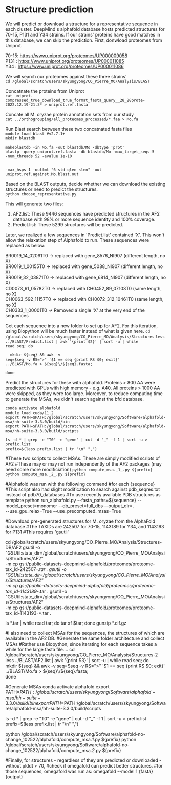 # Structure prediction

We will predict or download a structure for a representative sequence in each cluster. DeepMind's alphafold database hosts predicted structures for 70-15, P131 and Y34 strains. If our strains' proteins have good matches in this database, we can skip the prediction. First, donwload proteomes from Uniprot.  

70-15: https://www.uniprot.org/proteomes/UP000009058  
P131 : https://www.uniprot.org/proteomes/UP000011085  
Y34  : https://www.uniprot.org/proteomes/UP000011086  

We will search our proteomes against these three strains'  
`cd /global/scratch/users/skyungyong/CO_Pierre_MO/Analysis/BLAST`  

Concatnate the proteins from Uniprot  
`cat uniprot-compressed_true_download_true_format_fasta_query__28_28prote-2022.12.19-21.3* > uniprot.ref.fasta`  

Concate all M. oryzae protein annotation sets from our study  
`cat ../orthogrouping/all_proteomes_processed/*.faa > Mo.fa`  

Run Blast search between these two concatnated fasta files  
`module load blast #v2.7.1+`  
`mkdir blastdb`  

`makeblastdb -in Mo.fa -out blastdb/Mo -dbtype 'prot'`  
<code>blastp -query uniprot.ref.fasta -db blastdb/Mo -max_target_seqs 5 -num_threads 52 -evalue 1e-10 <br />  
       -max_hsps 1 -outfmt "6 std qlen slen" -out uniprot.ref.against.Mo.blast.out</code>

Based on the BLAST outputs, decide whether we can download the existing structures or need to predict the structures.  
`python choose_representative.py`       

This will generate two files:  
1) AF2.list: These 9446 sequences have predicted structures in the AF2 database with 98% or more sequence identity and 100% coverage.
2) Predict.list: These 5299 structures will be predicted.

Later, we realized a few sequences in 'Predict.list' contained 'X'. This won't allow the relaxation step of Alphafold to run. These sequences were replaced as below:

BR0019_14_02091T0  -> replaced with gene_8576_NI907 (different length, no X)  
BR0019_1_00155T0   -> replaced with gene_5088_NI907 (different length, no X)  
BR0019_32_03871T0  -> replaced with gene_6814_NI907 (different length, no X)  
CD0073_61_05782T0  -> replaced with CH0452_89_07103T0 (same length, no X)  
CH0063_592_11157T0 -> replaced with CH0072_312_10461T0 (same length, no X)  
CH0333_1_00001T0   -> Removed a single 'X' at the very end of the sequences  
       
Get each sequence into a new folder to set up for AF2. For this iteration, using Biopython will be much faster instead of what is given here.
`cd /global/scratch/users/skyungyong/CO_Pierre_MO/Analysis/Structures`
<code>less ../BLAST/Predict.list | awk '{print $2}' | sort -u | while read seq; do \
&emsp;&emsp;mkdir ${seq} && awk -v seq=$seq -v RS=">" '$1 == seq {print RS $0; exit}' ../BLAST/Mo.fa > ${seq}\/${seq}\.fasta; \
done</code>  

Predict the structures for these with alphafold. Proteins > 800 AA were predicted with GPUs with high memory - e.g. A40. All proteins > 1000 AA were skipped, as they were too large. Moreover, to reduce computing time to generate the MSAs, we didn't search against the bfd database.   

`conda activate alphafold`  
`module load cuda/11.2`  
`export PATH=$PATH:/global/scratch/users/skyungyong/Software/alphafold-msa/hh-suite-3.3.0/build/bin`   
`export PATH=$PATH:/global/scratch/users/skyungyong/Software/alphafold-msa/hh-suite-3.3.0/build/scripts`  

`ls -d * | grep -e "T0" -e "gene" | cut -d "_" -f 1 | sort -u > prefix.list`  
`prefix=$(less prefix.list | tr "\n" ",")`  

#These two scripts to collect MSAs. These are simply modified scripts of AF2
#These may or may not run independently of the AF2 packages (may need some more modificiation)
`python compute_msa._1_.py ${prefix}`
`python compute_msa._2_.py ${prefix}`

#Alphafold was run with the following commend
#for each {sequence}
#This script also had slight modification to search against pdb_seqres.txt instead of pdb70_databases
#To use recently available PDB structures as template
python run_alphafold.py --fasta_paths=${sequence} --model_preset=monomer --db_preset=full_dbs --output_dir=. \
                        --use_gpu_relax=True --use_precomputed_msas=True 

#Download pre-generated structures for M. oryzae from the AlphaFold database
#The TAXIDs are 242507 for 70-15, 1143189 for Y34, and 1143193 for P131
#This requires 'gsutil'

cd /global/scratch/users/skyungyong/CO_Pierre_MO/Analysis/Structures-DB/AF2
gsutil -o "GSUtil:state_dir=/global/scratch/users/skyungyong/CO_Pierre_MO/Analysis/Structures/AF2" \
       -m cp gs://public-datasets-deepmind-alphafold/proteomes/proteome-tax_id-242507-*.tar .
gsutil -o "GSUtil:state_dir=/global/scratch/users/skyungyong/CO_Pierre_MO/Analysis/Structures/AF2" \
       -m cp gs://public-datasets-deepmind-alphafold/proteomes/proteome-tax_id-1143189-*.tar .
gsutil -o "GSUtil:state_dir=/global/scratch/users/skyungyong/CO_Pierre_MO/Analysis/Structures/AF2" \
       -m cp gs://public-datasets-deepmind-alphafold/proteomes/proteome-tax_id-1143193-*.tar .

ls *.tar | while read tar; do tar xf $tar; done
gunzip *.cif.gz

#I also need to collect MSAs for the sequences, the structures of which are available in the AF2 DB. 
#Generate the same folder architecture and collect MSAs
#Rather use Biopython, since iterating for each sequence takes a while for the large fasta file....
cd /global/scratch/users/skyungyong/CO_Pierre_MO/Analysis/Structures-2
less ../BLAST/AF2.list | awk '{print $3}' | sort -u | while read seq; do \
       mkdir ${seq} && awk -v seq=$seq -v RS=">" '$1 == seq {print RS $0; exit}' ../BLAST/Mo.fa > ${seq}\/${seq}\.fasta; \
done

#Generate MSAs
conda activate alphafold
export PATH=$PATH:/global/scratch/users/skyungyong/Software/alphafold-msa/hh-suite-3.3.0/build/bin
export PATH=$PATH:/global/scratch/users/skyungyong/Software/alphafold-msa/hh-suite-3.3.0/build/scripts

ls -d * | grep -e "T0" -e "gene" | cut -d "_" -f 1 | sort -u > prefix.list
prefix=$(less prefix.list | tr "\n" ",")

python /global/scratch/users/skyungyong/Software/alphafold-no-change_102522/alphafold/compute_msa._1_.py ${prefix}
python /global/scratch/users/skyungyong/Software/alphafold-no-change_102522/alphafold/compute_msa._2_.py ${prefix}

#Finally, for structures - regardless of they are predicted or downloaded - without plddt > 70,
#check if omegafold can predict better structures.
#for those sequences, omegafold was run as:
omegafold --model 1 {fasta} {output}
